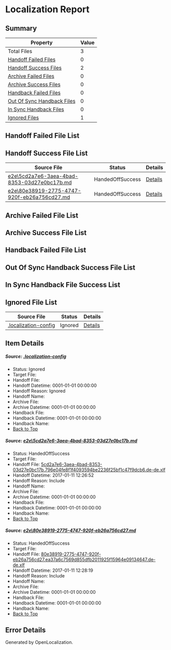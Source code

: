 # <a name='report-top'></a> Localization Report

## Summary
 Property | Value 
 -------- | ----- 
 Total Files | 3
[ Handoff Failed Files ](#handoff-failed-list)| 0
[ Handoff Success Files ](#handoff-success-list)| 2
[ Archive Failed Files ](#archive-failed-list)| 0
[ Archive Success Files ](#archive-success-list)| 0
[ Handback Failed Files ](#handback-failed-list)| 0
[ Out Of Sync Handback Files ](#outofsync-handback-success-list)| 0
[ In Sync Handback Files ](#insync-handback-success-list)| 0
[ Ignored Files ](#ignored-list)| 1

## <a name='handoff-failed-list'></a> Handoff Failed File List

## <a name='handoff-success-list'></a> Handoff Success File List
 Source File | Status | Details 
 ----------- | ------ | ------- 
 [e2e\5cd2a7e6-3aea-4bad-8353-03d27e0bc17b.md](https://github.com/OpenLocalizationTestOrg/ol-test0/blob/6278dcbc29fb40a2c5ed7f3a8e6f653c6a3a801d/e2e/5cd2a7e6-3aea-4bad-8353-03d27e0bc17b.md) | HandedOffSuccess | [Details](#09bb9bc0397639927b9e1e094831bc6755e3086c1)
 [e2e\80e38919-2775-4747-920f-eb26a756cd27.md](https://github.com/OpenLocalizationTestOrg/ol-test0/blob/6278dcbc29fb40a2c5ed7f3a8e6f653c6a3a801d/e2e/80e38919-2775-4747-920f-eb26a756cd27.md) | HandedOffSuccess | [Details](#669f92e25c18baa08ffd6b576e2b6d76f535c5d32)

## <a name='archive-failed-list'></a> Archive Failed File List

## <a name='archive-success-list'></a> Archive Success File List

## <a name='handback-failed-list'></a> Handback Failed File List

## <a name='outofsync-handback-success-list'></a> Out Of Sync Handback Success File List

## <a name='insync-handback-success-list'></a> In Sync Handback File Success List

## <a name='ignored-list'></a> Ignored File List
 Source File | Status | Details 
 ----------- | ------ | ------- 
 [.localization-config](https://github.com/OpenLocalizationTestOrg/ol-test0/blob/6278dcbc29fb40a2c5ed7f3a8e6f653c6a3a801d/.localization-config) | Ignored | [Details](#cb0632cf59c1387fc1742bfb9fa3c47f87e2e5c90)

## Item Details
##### <a name='cb0632cf59c1387fc1742bfb9fa3c47f87e2e5c90'></a> Source: [.localization-config](https://github.com/OpenLocalizationTestOrg/ol-test0/blob/6278dcbc29fb40a2c5ed7f3a8e6f653c6a3a801d/.localization-config)
* Status: Ignored
* Target File: 
* Handoff File: 
* Handoff Datetime: 0001-01-01 00:00:00
* Handoff Reason: Ignored
* Handoff Name: 
* Archive File: 
* Archive Datetime: 0001-01-01 00:00:00
* Handback File: 
* Handback Datetime: 0001-01-01 00:00:00
* Handback Name: 
* [Back to Top](#report-top)

##### <a name='09bb9bc0397639927b9e1e094831bc6755e3086c1'></a> Source: [e2e\5cd2a7e6-3aea-4bad-8353-03d27e0bc17b.md](https://github.com/OpenLocalizationTestOrg/ol-test0/blob/6278dcbc29fb40a2c5ed7f3a8e6f653c6a3a801d/e2e/5cd2a7e6-3aea-4bad-8353-03d27e0bc17b.md)
* Status: HandedOffSuccess
* Target File: 
* Handoff File: [5cd2a7e6-3aea-4bad-8353-03d27e0bc17b.796e04fe8f1f4093594be2236f25bf1c47f9dcb6.de-de.xlf](https://github.com/OpenLocalizationTestOrg/ol-test0-handoff/blob/7966020cfeb106549ffc741b8b9bc4710877c506/ol-handoff/OpenLocalizationTestOrg/ol-test0-dede/shujia/mt/5cd2a7e6-3aea-4bad-8353-03d27e0bc17b.796e04fe8f1f4093594be2236f25bf1c47f9dcb6.de-de.xlf)
* Handoff Datetime: 2017-01-11 12:26:52
* Handoff Reason: Include
* Handoff Name: 
* Archive File: 
* Archive Datetime: 0001-01-01 00:00:00
* Handback File: 
* Handback Datetime: 0001-01-01 00:00:00
* Handback Name: 
* [Back to Top](#report-top)

##### <a name='669f92e25c18baa08ffd6b576e2b6d76f535c5d32'></a> Source: [e2e\80e38919-2775-4747-920f-eb26a756cd27.md](https://github.com/OpenLocalizationTestOrg/ol-test0/blob/6278dcbc29fb40a2c5ed7f3a8e6f653c6a3a801d/e2e/80e38919-2775-4747-920f-eb26a756cd27.md)
* Status: HandedOffSuccess
* Target File: 
* Handoff File: [80e38919-2775-4747-920f-eb26a756cd27.ea37a6c7569d855dfb2011925f15964e09134647.de-de.xlf](https://github.com/OpenLocalizationTestOrg/ol-test0-handoff/blob/fee13562d99fe5bbb85214af643abd7257bbcd94/ol-handoff/OpenLocalizationTestOrg/ol-test0-dede/shujia/mt/80e38919-2775-4747-920f-eb26a756cd27.ea37a6c7569d855dfb2011925f15964e09134647.de-de.xlf)
* Handoff Datetime: 2017-01-11 12:28:19
* Handoff Reason: Include
* Handoff Name: 
* Archive File: 
* Archive Datetime: 0001-01-01 00:00:00
* Handback File: 
* Handback Datetime: 0001-01-01 00:00:00
* Handback Name: 
* [Back to Top](#report-top)


## Error Details

Generated by OpenLocalization.
